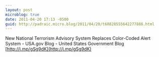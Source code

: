 ```yaml
---
layout: post
microblog: true
date: 2011-04-20 17:13 -0500
guid: http://padraic.micro.blog/2011/04/20/t60828555642277888.html
---
```

New National Terrorism Advisory System Replaces Color-Coded Alert System - USA.gov Blog - United States Government Blog [http://j.mp/gSg9dK](http://j.mp/gSg9dK)
